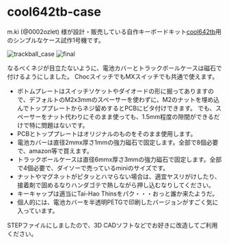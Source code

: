 # cool642tb-case
m.ki (@0002ozlet) 様が設計・販売している自作キーボードキット[cool642tb](https://booth.pm/ja/items/6740910 "BOOTH")用のシンプルなケース試作1号機です。

![trackball_case](https://github.com/user-attachments/assets/2676a2a7-8559-42b5-9382-50a96d38dd70)
![final](https://github.com/user-attachments/assets/313450f6-0ea8-4381-a663-1e39e108e920)

なるべくネジが目立たないように、電池カバーとトラックボールケースは磁石で付けるようにしました。
ChocスイッチでもMXスイッチでも共通で使えます。

- ボトムプレートはスイッチソケットやダイオードの形に掘ってありますので、デフォルトのM2x3mmのスペーサーを使わずに、M2のナットを埋め込んでトッププレートからネジ留めするとPCBにビタ付けできます。
  でも、スペーサーをナット代わりにそのまま使っても、1.5mm程度の隙間ができるだけで特に問題はないです。
- PCBとトッププレートはオリジナルのものをそのまま使用します。
- 電池カバーは直径2mmx厚さ1mmの強力磁石で固定します。全部で8個必要で、amazon等で買えます。
- トラックボールケースは直径6mmx厚さ3mmの強力磁石で固定します。全部で4個必要で、ダイソーで売っているminiのサイズです。
- ナットやマグネットがピタッとハマらない場合は、適宜ヤスリがけしたり、接着剤で固めるなりハンダゴテで熱しながら押し込むなりしてください。
- キーキャップは適当にTai-Hao Thinsをパク・・・おっと誰か来たようだ。
- 個人的には、電池カバーを半透明PETGで印刷したバージョンがすごく気に入っています。

STEPファイルにしましたので、3D CADソフトなどでお好きに改造してご利用ください。
